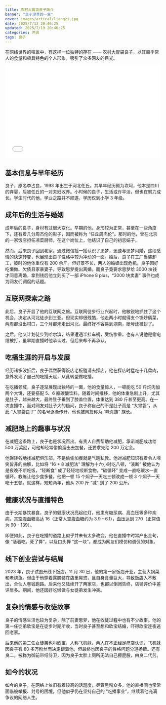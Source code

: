 ```yaml
---
title: 农村大胃袋良子简介
banner: "良子潦草的一生"
cover: images/artical/liangzi.jpg
date: 2025/7/13 20:46:25
updated: 2025/7/19 20:46:25
categories: 冲浪
tags: 良子
---
```



在网络世界的喧嚣中，有这样一位独特的存在 —— 农村大胃袋良子，以其超乎常人的食量和极具特色的个人形象，吸引了众多网友的目光。
<div style="position: relative; padding: 30% 45%;">
  <iframe style="position: absolute; width: 100%; height: 100%; left: 0; top: 0;" src="//player.bilibili.com/player.html?bvid=BV1viEtzTEoP&page=1&as_wide=1&high_quality=1&danmaku=0&autoplay=0" frameborder="no" scrolling="no" allowfullscreen="true"></iframe>
</div>

## 基本信息与早年经历

良子，原名李占良，1993 年出生于河北任丘。其早年经历颇为坎坷，他本是四川的弃婴，后被任丘的一对夫妇收养。小时候的良子，生活或许平淡，但也在努力成长。学生时代的他，学业之路并不顺遂，学历仅到小学 3 年级。

## 成年后的生活与婚姻

成年后的良子，身材有过很大变化。早期的他，身形较为正常，甚至在一些角度下，还有着几分周杰伦的影子，因而被称为 “任丘周杰伦”。那时的他，曾在北京的一家饭店担任凉菜厨师，在这个岗位上，他结识了自己的初恋娟子。

然而，后来良子回到老家，通过微信摇一摇认识了思梦，迅速与思梦闪婚，这段感情的快速转变，也展现出良子性格中较为冲动的一面。婚后，良子在工厂当装卸工，彼时的他体重仅有 200 余斤。但好景不长，两人的婚姻出现危机，良子因好吃懒做、欠债且家暴妻子，导致思梦提出离婚。而良子竟要求思梦给 3000 块钱才同意离婚，拿到钱后他立刻买了一部 iPhone 8 plus，“3000 块卖妻” 事件也成为网友们调侃的话题。

## 互联网探索之路

此后，良子开启了他的互联网之旅。互联网徒步行业兴起时，他敏锐地抓住了这个机会，决定从河北徒步到三亚。但现实却很残酷，他走两小时就得支个锅炒俩菜，两周都没出村口，三个月都未走出河北，最终好不容易到湖南，账号还被封了。

之后，他又计划徒步到哈尔滨，结果遭遇半挂车祸，受伤惨重。也有人说他是偷电缆被打，虽早期直播时他承认过，但后来却不再承认。

## 吃播生涯的开启与发展

经历诸多波折后，良子偶然获得饭店老板邀请去探店，他在探店时猛吃十几盘肉，意外发现了自己的吃播天赋，从此转型做吃播。

在吃播领域，良子逐渐展现出独特的一面，他的食量惊人，一顿能吃 50 斤炖肉加两个大饼，还要搭配 5、6 瓶碳酸饮料。随着时间推移，他的体重急剧上升，尤其是肚子，越来越大，最终肚子垂到了膝盖位置，体重达到 380 斤甚至更高。在一次直播中，面对网友对肚子大的疑问，良子称自己的不是肚子而是 “大胃袋”，从此 “大胃袋良子” 的名号逐渐传开，他也被网友称为 “味真族” 族长。

## 减肥路上的趣事与状况

在减肥这条路上，良子也是状况百出。有贵人自费帮助他减肥，承诺减肥成功给 500 万奖励，可他却经常偷偷溜出去加餐，还要求先给 200 万定金。

他辗转各地找减肥俱乐部，不是偷偷加餐就是气跑私教。他对减肥知识有着令人啼笑皆非的曲解，比如将 “16 + 8 减肥法” 理解为十六小时吃八顿，“液断” 被他认为是夜晚不断吃饭，“轻断食” 成了轻轻地咬断食物，“碳循环” 变成一直吃碳水一直循环。教练让他少食多餐，他把一顿 15 个焖子一天吃三顿改成一顿 3 个焖子一天吃十五顿。就这样，短短两年，他从 200 斤 “减” 到了 200 公斤。

## 健康状况与直播特色

由于长期暴饮暴食，良子的健康状况亮起红灯，他患有糖尿病、高血压等多种疾病。其空腹血糖高达 16（正常人空腹血糖约为 3.9 - 6.1），血压达到 270（正常值为 90 - 139）。

即便如此，良子在吃播的道路上似乎并未有太多改变。他在直播中时常产出金句，像 “活着吃，死了算”，以及口头禅 “这一块”，都成为网友们模仿和调侃的对象。

## 线下创业尝试与结局

2023 年，良子试图开线下饭店，11 月 30 日，他的第一家饭店开业，主营大锅菜和老烧鱼。但由于他穿着露脐装在店里晃悠，且自身食量巨大，导致饭店入不敷出，合伙人卷钱跑路。后来他又陆续开了两家店，也都以倒闭告终，店铺评价中差评居多。期间，他还因好吃懒做与女徒弟发生冲突。

## 复杂的情感与收徒故事

良子的情感生活也较为复杂，除了前妻思梦，他在收徒过程中也有不少故事。他的第一任徒弟欣宝是在徒步时期所收，当时良子甚至想和欣宝结婚，吓得欣宝连夜逃回老家。

后来他的第二任女徒弟也叫欣宝，人称飞机妹，两人在不正经足疗店认识，飞机妹因良子有 80 多万粉丝而决定跟着他，但最终也因良子的性格问题分道扬镳。还有良二，被称为御前带纸侍卫，因为良子太胖上厕所无法自己擦屁股，由良二代劳。

## 如今的状况

如今的良子，在网络上依旧有着较高的话题度，尽管黑粉众多，他的直播间也常常面临被举报、封号的困境，但他似乎仍在坚持自己的 “吃播事业”，继续着他充满争议的网络人生。